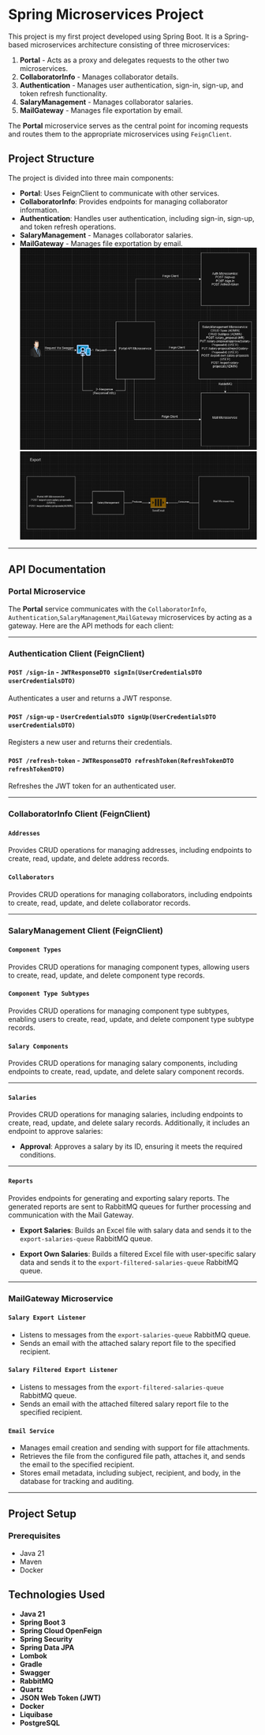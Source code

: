 # Spring Microservices Project

This project is my first project developed using Spring Boot. It is a Spring-based microservices architecture consisting of three microservices:

1. **Portal** - Acts as a proxy and delegates requests to the other two microservices.
2. **CollaboratorInfo** - Manages collaborator details.
3. **Authentication** - Manages user authentication, sign-in, sign-up, and token refresh functionality.
4. **SalaryManagement** - Manages collaborator salaries.
5. **MailGateway** - Manages file exportation by email.

The **Portal** microservice serves as the central point for incoming requests and routes them to the appropriate microservices using `FeignClient`.

## Project Structure

The project is divided into three main components:
- **Portal**: Uses FeignClient to communicate with other services.
- **CollaboratorInfo**: Provides endpoints for managing collaborator information.
- **Authentication**: Handles user authentication, including sign-in, sign-up, and token refresh operations.
- **SalaryManagement** - Manages collaborator salaries.
- **MailGateway** - Manages file exportation by email.
![System Architecture Diagram](./systemArchitectureDiagram.png)
![RabbitMQ Diagram](./rabbitMQ.png)
---

## API Documentation

### Portal Microservice

The **Portal** service communicates with the `CollaboratorInfo`, `Authentication`,`SalaryManagement`,`MailGateway` microservices by acting as a gateway. Here are the API methods for each client:

---

### Authentication Client (FeignClient)

#### `POST /sign-in` - `JWTResponseDTO signIn(UserCredentialsDTO userCredentialsDTO)`
Authenticates a user and returns a JWT response.

#### `POST /sign-up` - `UserCredentialsDTO signUp(UserCredentialsDTO userCredentialsDTO)`
Registers a new user and returns their credentials.

#### `POST /refresh-token` - `JWTResponseDTO refreshToken(RefreshTokenDTO refreshTokenDTO)`
Refreshes the JWT token for an authenticated user.

---

### CollaboratorInfo Client (FeignClient)

#### `Addresses`
Provides CRUD operations for managing addresses, including endpoints to create, read, update, and delete address records.

#### `Collaborators`
Provides CRUD operations for managing collaborators, including endpoints to create, read, update, and delete collaborator records.

---

### SalaryManagement Client (FeignClient)

#### `Component Types`
Provides CRUD operations for managing component types, allowing users to create, read, update, and delete component type records.

#### `Component Type Subtypes`
Provides CRUD operations for managing component type subtypes, enabling users to create, read, update, and delete component type subtype records.

#### `Salary Components`
Provides CRUD operations for managing salary components, including endpoints to create, read, update, and delete salary component records.

---

#### `Salaries`
Provides CRUD operations for managing salaries, including endpoints to create, read, update, and delete salary records. Additionally, it includes an endpoint to approve salaries:

- **Approval**: Approves a salary by its ID, ensuring it meets the required conditions.

---

#### `Reports`
Provides endpoints for generating and exporting salary reports. The generated reports are sent to RabbitMQ queues for further processing and communication with the Mail Gateway.

- **Export Salaries**: Builds an Excel file with salary data and sends it to the `export-salaries-queue` RabbitMQ queue.

- **Export Own Salaries**: Builds a filtered Excel file with user-specific salary data and sends it to the `export-filtered-salaries-queue` RabbitMQ queue.

---

### MailGateway Microservice

#### `Salary Export Listener`
- Listens to messages from the `export-salaries-queue` RabbitMQ queue.
- Sends an email with the attached salary report file to the specified recipient.

#### `Salary Filtered Export Listener`
- Listens to messages from the `export-filtered-salaries-queue` RabbitMQ queue.
- Sends an email with the attached filtered salary report file to the specified recipient.

#### `Email Service`
- Manages email creation and sending with support for file attachments.
- Retrieves the file from the configured file path, attaches it, and sends the email to the specified recipient.
- Stores email metadata, including subject, recipient, and body, in the database for tracking and auditing.

---


## Project Setup

### Prerequisites
- Java 21
- Maven
- Docker

## Technologies Used

- **Java 21**
- **Spring Boot 3**
- **Spring Cloud OpenFeign**
- **Spring Security**
- **Spring Data JPA**
- **Lombok**
- **Gradle**
- **Swagger**
- **RabbitMQ**
- **Quartz**
- **JSON Web Token (JWT)**
- **Docker**
- **Liquibase**
- **PostgreSQL**
